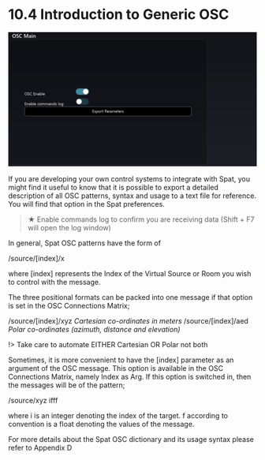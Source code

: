 # 10.4 Introduction to Generic OSC

![](../include/SpatRevolution_UserGuide_-197.png)

If you are developing your own control systems to integrate with Spat, you might
find it useful to know that it is possible to export a detailed description of all OSC
patterns, syntax and usage to a text file for reference. You will find that option in the
Spat preferences.

> ★ Enable commands log to confirm you are receiving data (Shift + F7
will open the log window)

In general, Spat OSC patterns have the form of

/source/[index]/x

where [index] represents the Index of the Virtual Source or Room you wish to
control with the message.


The three positional formats can be packed into one message if that option is set in
the OSC Connections Matrix;

/source/[index]/xyz
_Cartesian co-ordinates in meters_
/source/[index]/aed
_Polar co-ordinates (azimuth, distance and elevation)_


!> Take care to automate EITHER Cartesian OR Polar not both

Sometimes, it is more convenient to have the [index] parameter as an argument
of the OSC message. This option is available in the OSC Connections Matrix,
namely Index as Arg. If this option is switched in, then the messages will be of
the pattern;

/source/xyz ifff

where i is an integer denoting the index of the target. f according to convention is
a float denoting the values of the message.

For more details about the Spat OSC dictionary and its usage syntax please refer to
Appendix D

